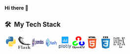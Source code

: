 ### Hi there 👋

<!--
**patrykwenz/patrykwenz** is a ✨ _special_ ✨ repository because its `README.md` (this file) appears on your GitHub profile.

Here are some ideas to get you started:

- 🔭 I’m currently working on ...
- 🌱 I’m currently learning ...
- 👯 I’m looking to collaborate on ...
- 🤔 I’m looking for help with ...
- 💬 Ask me about ...
- 📫 How to reach me: ...
- 😄 Pronouns: ...
- ⚡ Fun fact: ...
-->

<h2> 🛠 &nbsp;My Tech Stack</h2>
<a><img src="img/python.svg" width="40" height="40"/> </a>
  <a><img src="img/flask.svg" width="40" height="40"/> </a>
    <a><img src="img/pandas.svg" width="40" height="40"/> </a>
      <a><img src="img/numpy.svg" width="40" height="40"/> </a>
        <a><img src="img/plotly.svg" width="40" height="40"/> </a>
          <a><img src="img/opencv.svg" width="40" height="40"/> </a>
            <a><img src="img/html.svg" width="40" height="40"/> </a>
              <a><img src="img/css.svg" width="40" height="40"/> </a>
                <a><img src="img/latex.svg" width="40" height="40"/> </a>
